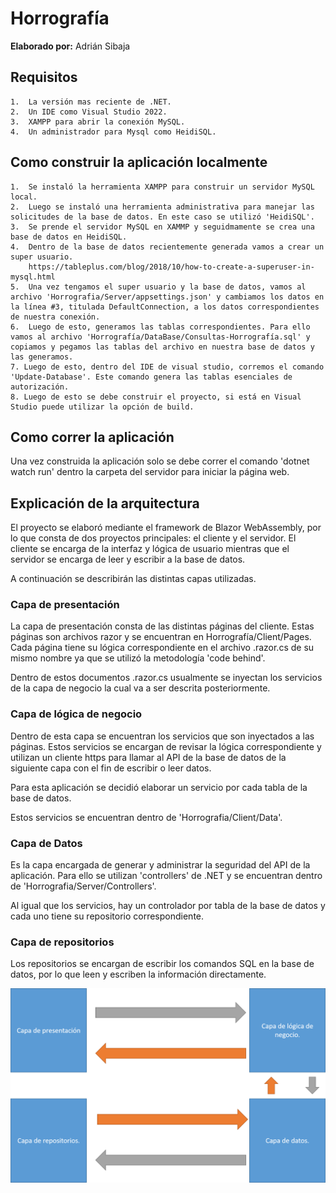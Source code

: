 # Horrografía

**Elaborado por:** Adrián Sibaja

## Requisitos

    1.  La versión mas reciente de .NET.
    2.  Un IDE como Visual Studio 2022.
    3.  XAMPP para abrir la conexión MySQL.
    4.  Un administrador para Mysql como HeidiSQL.

## Como construir la aplicación localmente

    1.  Se instaló la herramienta XAMPP para construir un servidor MySQL local.
    2.  Luego se instaló una herramienta administrativa para manejar las solicitudes de la base de datos. En este caso se utilizó 'HeidiSQL'.
    3.  Se prende el servidor MySQL en XAMMP y seguidmamente se crea una base de datos en HeidiSQL.
    4.  Dentro de la base de datos recientemente generada vamos a crear un super usuario.
        https://tableplus.com/blog/2018/10/how-to-create-a-superuser-in-mysql.html
    5.  Una vez tengamos el super usuario y la base de datos, vamos al archivo 'Horrografia/Server/appsettings.json' y cambiamos los datos en la línea #3, titulada DefaultConnection, a los datos correspondientes de nuestra conexión. 
    6.  Luego de esto, generamos las tablas correspondientes. Para ello vamos al archivo 'Horrografía/DataBase/Consultas-Horrografía.sql' y copiamos y pegamos las tablas del archivo en nuestra base de datos y las generamos. 
    7. Luego de esto, dentro del IDE de visual studio, corremos el comando 'Update-Database'. Este comando genera las tablas esenciales de autorización.
    8. Luego de esto se debe construir el proyecto, si está en Visual Studio puede utilizar la opción de build.

## Como correr la aplicación

Una vez construida la aplicación solo se debe correr el comando 'dotnet watch run' dentro la carpeta del servidor para iniciar la página web.

## Explicación de la arquitectura

El proyecto se elaboró mediante el framework de Blazor WebAssembly, por lo que consta de dos proyectos principales: el cliente y el servidor. El cliente se encarga de la interfaz y lógica de usuario mientras que el servidor se encarga de leer y escribir a la base de datos.

A continuación se describirán las distintas capas utilizadas.

### Capa de presentación

La capa de presentación consta de las distintas páginas del cliente. Estas páginas son archivos razor y se encuentran en Horrografía/Client/Pages. Cada página tiene su lógica correspondiente en el archivo .razor.cs de su mismo nombre ya que se utilizó la metodología 'code behind'.

Dentro de estos documentos .razor.cs usualmente se inyectan los servicios de la capa de negocio la cual va a ser descrita posteriormente.

### Capa de lógica de negocio

Dentro de esta capa se encuentran los servicios que son inyectados a las páginas. Estos servicios se encargan de revisar la lógica correspondiente y utilizan un cliente https para llamar al API de la base de datos de la siguiente capa con el fin de escribir o leer datos.

Para esta aplicación se decidió elaborar un servicio por cada tabla de la base de datos.

Estos servicios se encuentran dentro de 'Horrografia/Client/Data'.

### Capa de Datos

Es la capa encargada de generar y administrar la seguridad del API de la aplicación. Para ello se utilizan 'controllers' de .NET y se encuentran dentro de 'Horrografia/Server/Controllers'.

Al igual que los servicios, hay un controlador por tabla de la base de datos y cada uno tiene su repositorio correspondiente.

### Capa de repositorios

Los repositorios se encargan de escribir los comandos SQL en la base de datos, por lo que leen y escriben la información directamente.

![Figura](Arquitectura.png)
